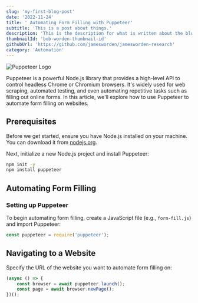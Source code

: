 ```yaml
---
slug: 'my-first-blog-post'
date: '2022-11-24'
title: ' Automating Form Filling with Puppeteer'
subtitle: 'This is a post about things.'
description: 'This is the description for what is written about the blog post from a blog card perspective.'
thumbnailId: 'bob-worden-thumbnail-id'
githubUrl: 'https://github.com/jamesworden/jamesworden-research'
category: 'Automation'
---
```


![Puppeteer Logo](https://user-images.githubusercontent.com/10379601/29446482-04f7036a-841f-11e7-9872-91d1fc2ea683.png)

Puppeteer is a powerful Node.js library that provides a high-level API to control headless Chrome or Chromium browsers. It's widely used for web scraping, automated testing, and even automating repetitive tasks such as filling out online forms. In this article, we'll explore how to use Puppeteer to automate form filling on websites.

## Prerequisites

Before we get started, ensure you have Node.js installed on your machine. You can download it from [nodejs.org](https://nodejs.org/).

Next, initialize a new Node.js project and install Puppeteer:

```bash
npm init -y
npm install puppeteer

```

## Automating Form Filling

### Setting up Puppeteer

To begin automating form filling, create a JavaScript file (e.g., `form-fill.js`) and import Puppeteer:

```javascript
const puppeteer = require('puppeteer');
```

## Navigating to a Website

Specify the URL of the website you want to automate form filling on:

```javascript
(async () => {
	const browser = await puppeteer.launch();
	const page = await browser.newPage();
})();
```
